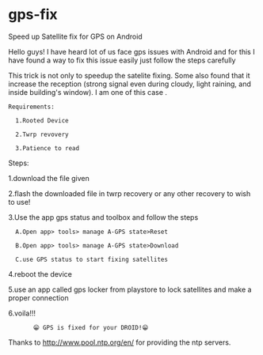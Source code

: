 # gps-fix
Speed up Satellite fix for GPS on Android

Hello guys! I have heard lot of us face gps issues with  Android  and for this I have found a way to fix this issue easily just follow the steps carefully

This trick is not only to speedup the satelite fixing. Some also found that it increase the reception (strong signal even during cloudy, light raining, and inside building's window). I am one of this case .

    Requirements:

      1.Rooted Device
  
      2.Twrp revovery
  
      3.Patience to read
  

Steps:
 
  1.download the file given

  2.flash the downloaded file in twrp recovery or any other recovery to wish to use!

  3.Use the app gps status and toolbox and follow the steps

      A.Open app> tools> manage A-GPS state>Reset

      B.Open app> tools> manage A-GPS state>Download

      C.use GPS status to start fixing satellites

  4.reboot the device

  5.use an app called gps locker from playstore to lock satellites and make a proper connection

  6.voila!!! 
  


           😁 GPS is fixed for your DROID!😁




Thanks to http://www.pool.ntp.org/en/ for providing the ntp servers.
